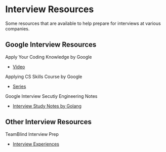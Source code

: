 # Interview Resources

Some resources that are available to help prepare for interviews at various companies.
## Google Interview Resources
Apply Your Coding Knowledge by Google

- [Video](https://www.youtube.com/watch?v=9EM6wRNVjBs)


Applying CS Skills Course by Google 

- [Series](https://www.youtube.com/watch?v=_C33CdeHgrc&list=PLObwPhL-cU6hUPScqhve5VX-3L5jm7xCQ)

Google Interview Secutiy Engineering Notes
- [Interview Study Notes by Golang](https://github.com/gracenolan/Notes)

## Other Interview Resources
TeamBlind Interview Prep

- [Interview Experiences](https://www.teamblind.com/post/I-did-85-security-engineer-on-sites-with-top-tech-companies%E2%80%A6a-prep-guide-LyANPVE6)